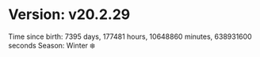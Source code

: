 # Version: v20.2.29
Time since birth: 7395 days, 177481 hours, 10648860 minutes, 638931600 seconds
Season: Winter ❄️
